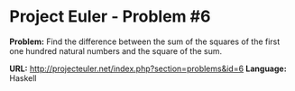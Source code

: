 Project Euler - Problem #6
==========================

**Problem:** Find the difference between the sum of the squares of the first one hundred natural numbers and the square of the sum.

**URL:** <http://projecteuler.net/index.php?section=problems&id=6>
**Language:** Haskell

